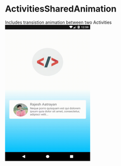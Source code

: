 # ActivitiesSharedAnimation
Includes transistion animation between two  Activities
<img src="https://github.com/RajeshAatrayan/ActivitiesSharedAnimation/blob/master/shared.gif" height="450" width="280"/>
